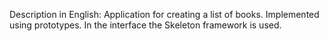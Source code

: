 Description in English:
Application for creating a list of books. Implemented using prototypes. In the interface the Skeleton framework is used.
